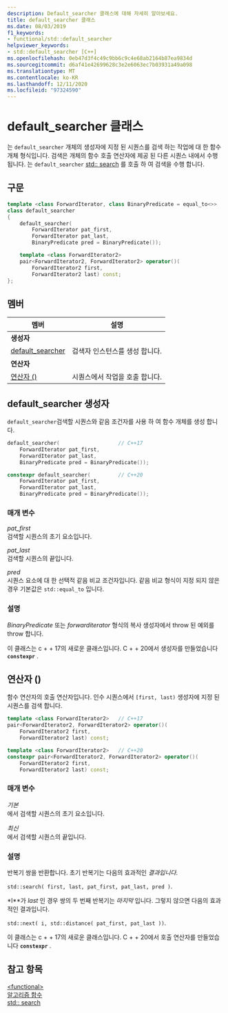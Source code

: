 ```yaml
---
description: Default_searcher 클래스에 대해 자세히 알아보세요.
title: default_searcher 클래스
ms.date: 08/03/2019
f1_keywords:
- functional/std::default_searcher
helpviewer_keywords:
- std::default_searcher [C++]
ms.openlocfilehash: 0eb47d3f4c49c9bb6c9c4e68ab2164b87ea9834d
ms.sourcegitcommit: d6af41e42699628c3e2e6063ec7b03931a49a098
ms.translationtype: MT
ms.contentlocale: ko-KR
ms.lasthandoff: 12/11/2020
ms.locfileid: "97324590"
---
```

# <a name="default_searcher-class"></a>default_searcher 클래스

는 `default_searcher` 개체의 생성자에 지정 된 시퀀스를 검색 하는 작업에 대 한 함수 개체 형식입니다. 검색은 개체의 함수 호출 연산자에 제공 된 다른 시퀀스 내에서 수행 됩니다. 는 `default_searcher` [std:: search](algorithm-functions.md#search) 를 호출 하 여 검색을 수행 합니다.

## <a name="syntax"></a>구문

```cpp
template <class ForwardIterator, class BinaryPredicate = equal_to<>>
class default_searcher
{
    default_searcher(
        ForwardIterator pat_first,
        ForwardIterator pat_last,
        BinaryPredicate pred = BinaryPredicate());

    template <class ForwardIterator2>
    pair<ForwardIterator2, ForwardIterator2> operator()(
        ForwardIterator2 first,
        ForwardIterator2 last) const;
};
```

## <a name="members"></a>멤버

| 멤버 | 설명 |
| - | - |
| **생성자** | |
| [default_searcher](#default-searcher-constructor) | 검색자 인스턴스를 생성 합니다. |
| **연산자** | |
| [연산자 ()](#operator-call) | 시퀀스에서 작업을 호출 합니다. |

## <a name="default_searcher-constructor"></a><a name="default-searcher-constructor"></a> default_searcher 생성자

`default_searcher`검색할 시퀀스와 같음 조건자를 사용 하 여 함수 개체를 생성 합니다.

```cpp
default_searcher(                   // C++17
    ForwardIterator pat_first,
    ForwardIterator pat_last,
    BinaryPredicate pred = BinaryPredicate());

constexpr default_searcher(         // C++20
    ForwardIterator pat_first,
    ForwardIterator pat_last,
    BinaryPredicate pred = BinaryPredicate());
```

### <a name="parameters"></a>매개 변수

*pat_first*\
검색할 시퀀스의 초기 요소입니다.

*pat_last*\
검색할 시퀀스의 끝입니다.

*pred*\
시퀀스 요소에 대 한 선택적 같음 비교 조건자입니다. 같음 비교 형식이 지정 되지 않은 경우 기본값은 `std::equal_to` 입니다.

### <a name="remarks"></a>설명

*BinaryPredicate* 또는 *forwarditerator* 형식의 복사 생성자에서 throw 된 예외를 throw 합니다.

이 클래스는 c + + 17의 새로운 클래스입니다. C + + 20에서 생성자를 만들었습니다 **`constexpr`** .

## <a name="operator"></a><a name="operator-call"></a> 연산자 ()

함수 연산자의 호출 연산자입니다. 인수 시퀀스에서 `[first, last)` 생성자에 지정 된 시퀀스를 검색 합니다.

```cpp
template <class ForwardIterator2>   // C++17
pair<ForwardIterator2, ForwardIterator2> operator()(
    ForwardIterator2 first,
    ForwardIterator2 last) const;

template <class ForwardIterator2>   // C++20
constexpr pair<ForwardIterator2, ForwardIterator2> operator()(
    ForwardIterator2 first,
    ForwardIterator2 last) const;
```

### <a name="parameters"></a>매개 변수

*기본*\
에서 검색할 시퀀스의 초기 요소입니다.

*최신*\
에서 검색할 시퀀스의 끝입니다.

### <a name="remarks"></a>설명

반복기 쌍을 반환합니다. 초기 반복기는 다음의 효과적인 *결과입니다.*

`std::search( first, last, pat_first, pat_last, pred )`.

*I**가 *last* 인 경우 쌍의 두 번째 반복기는 *마지막* 입니다. 그렇지 않으면 다음의 효과적인 결과입니다.

`std::next( i, std::distance( pat_first, pat_last ))`.

이 클래스는 c + + 17의 새로운 클래스입니다. C + + 20에서 호출 연산자를 만들었습니다 **`constexpr`** .

## <a name="see-also"></a>참고 항목

[\<functional>](functional.md)\
[알고리즘 함수](algorithm-functions.md)\
[std:: search](algorithm-functions.md#search)

